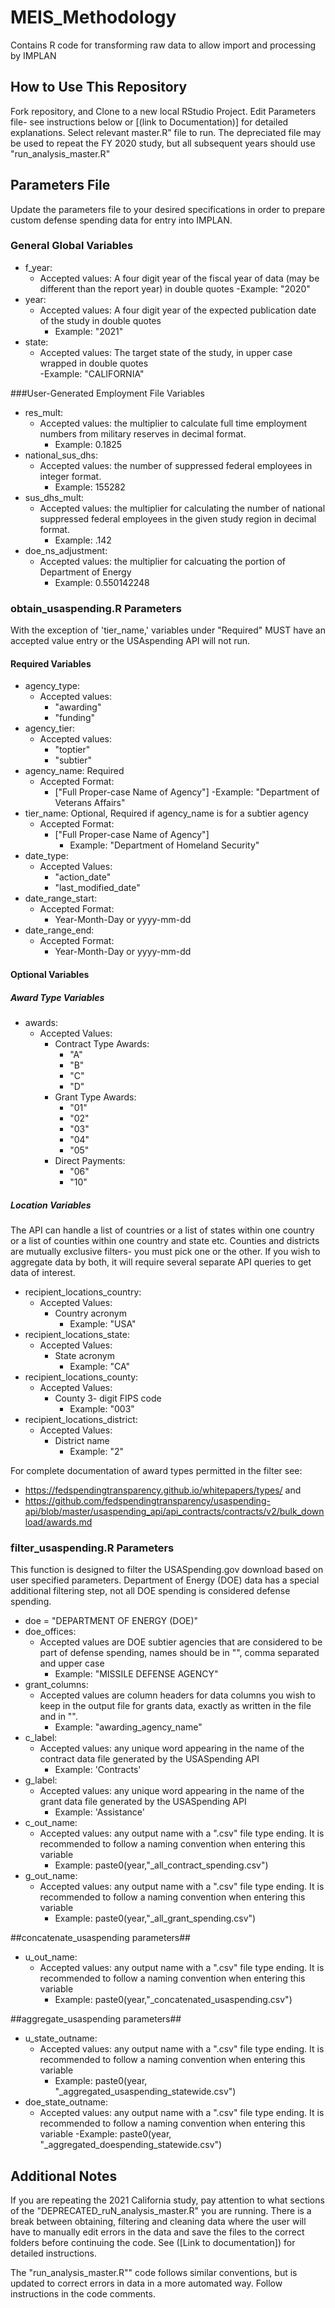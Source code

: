# MEIS_Methodology
Contains R code for transforming raw data to allow import and processing by IMPLAN 


## How to Use This Repository
Fork repository, and Clone to a new local RStudio Project.
Edit Parameters file- see instructions below or [(link to Documentation)] for detailed explanations.
Select relevant master.R" file to run. The depreciated file may be used to repeat the FY 2020 study, but all subsequent years should use "run_analysis_master.R"


## Parameters File
Update the parameters file to your desired specifications in order to prepare custom defense spending data for entry into IMPLAN. 

### General Global Variables
- f_year:
  - Accepted values: A four digit year of the fiscal year of data (may be different than the report year) in double quotes
    -Example: "2020"
- year:
  - Accepted values: A four digit year of the expected publication date of the study in double quotes
    - Example: "2021"
- state:
  - Accepted values: The target state of the study, in upper case wrapped in double quotes  
    -Example: "CALIFORNIA"

###User-Generated Employment File Variables
- res_mult:
  - Accepted values: the multiplier to calculate full time employment numbers from military reserves in decimal format.
    - Example: 0.1825
- national_sus_dhs:
  - Accepted values: the number of suppressed federal employees in integer format.
    - Example: 155282
- sus_dhs_mult:
  - Accepted values: the multiplier for calculating the number of national suppressed federal employees in the given study region in decimal format.
    - Example: .142
- doe_ns_adjustment:
  - Accepted values: the multiplier for calcuating the portion of Department of Energy  
    - Example:  0.550142248


### obtain_usaspending.R Parameters
With the exception of 'tier_name,' variables under "Required" MUST have an accepted value entry or the USAspending API will not run.

#### Required Variables
- agency_type: 
  - Accepted values:
    - "awarding"
    - "funding"
- agency_tier: 
  - Accepted values:
    - "toptier"
    - "subtier" 
- agency_name: Required
  - Accepted Format:
    - ["Full Proper-case Name of Agency"]
      -Example: "Department of Veterans Affairs" 
- tier_name: Optional, Required if agency_name is for a subtier agency
  - Accepted Format:
    - ["Full Proper-case Name of Agency"]
      - Example: "Department of Homeland Security"
- date_type:
  - Accepted Values:
    - "action_date"
    - "last_modified_date"
- date_range_start:
  - Accepted Format: 
    - Year-Month-Day or yyyy-mm-dd 
- date_range_end:
  - Accepted Format: 
    - Year-Month-Day or yyyy-mm-dd 

#### Optional Variables

##### Award Type Variables

- awards: 
  - Accepted Values:
    - Contract Type Awards:
      - "A" 
      - "B" 
      - "C" 
      - "D"
    - Grant Type Awards:
      - "01" 
      - "02" 
      - "03" 
      - "04" 
      - "05" 
    - Direct Payments:  
      - "06" 
      - "10" 

##### Location Variables
The API can handle a list of countries or a list of states within one country or a list of counties within one country and state etc. 
Counties and districts are mutually exclusive filters- you must pick one or the other. If you wish to aggregate data by both, it will require several separate API queries to get data of interest.

- recipient_locations_country:
  - Accepted Values:
    - Country acronym 
      - Example: "USA"
- recipient_locations_state:
  - Accepted Values:
    - State acronym 
      - Example: "CA"
- recipient_locations_county: 
  - Accepted Values:
    - County 3- digit FIPS code
      - Example: "003"
- recipient_locations_district:
  - Accepted Values:
    - District name 
      - Example: "2"

For complete documentation of award types permitted in the filter see: 
- https://fedspendingtransparency.github.io/whitepapers/types/ and
- https://github.com/fedspendingtransparency/usaspending-api/blob/master/usaspending_api/api_contracts/contracts/v2/bulk_download/awards.md

### filter_usaspending.R Parameters
This function is designed to filter the USASpending.gov download based on user specified parameters.
Department of Energy (DOE) data has a special additional filtering step, not all DOE spending is considered defense spending. 

- doe = "DEPARTMENT OF ENERGY (DOE)"
- doe_offices: 
    - Accepted values are DOE subtier agencies that are considered to be part of defense spending, names should be in "", comma separated and upper case
      - Example: "MISSILE DEFENSE AGENCY"
- grant_columns:
  - Accepted values are column headers for data columns you wish to keep in the output file for grants data, exactly as written in the file and in "".
    - Example: "awarding_agency_name"
- c_label:
  - Accepted values: any unique word appearing in the name of the contract data file generated by the USASpending API 
    - Example: 'Contracts'
- g_label: 
  - Accepted values: any unique word appearing in the name of the grant data file generated by the USASpending API 
    - Example: 'Assistance'
- c_out_name:
  - Accepted values: any output name with a ".csv" file type ending. It is recommended to follow a naming convention when entering this variable
    - Example: paste0(year,"_all_contract_spending.csv")
- g_out_name: 
  - Accepted values: any output name with a ".csv" file type ending. It is recommended to follow a naming convention when entering this variable
    - Example: paste0(year,"_all_grant_spending.csv")

##concatenate_usaspending parameters##
- u_out_name:
  - Accepted values: any output name with a ".csv" file type ending. It is recommended to follow a naming convention when entering this variable 
    - Example: paste0(year,"_concatenated_usaspending.csv")


##aggregate_usaspending parameters##
- u_state_outname:
  - Accepted values: any output name with a ".csv" file type ending. It is recommended to follow a naming convention when entering this variable
    - Example: paste0(year, "_aggregated_usaspending_statewide.csv")
- doe_state_outname:
  - Accepted values: any output name with a ".csv" file type ending. It is recommended to follow a naming convention when entering this variable
    -Example: paste0(year, "_aggregated_doespending_statewide.csv")
    
## Additional Notes
If you are repeating the 2021 California study, pay attention to what sections of the "DEPRECATED_ruN_analysis_master.R" you are running. There is a break between obtaining, filtering and cleaning data where the user will have to manually edit errors in the data and save the files to the correct folders before continuing the code. See ([Link to documentation]) for detailed instructions. 

The "run_analysis_master.R"" code follows similar conventions, but is updated to correct errors in data in a more automated way. Follow instructions in the code comments. 


